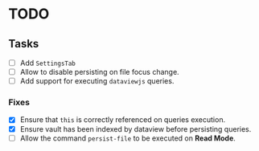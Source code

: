 # TODO

## Tasks

- [ ] Add `SettingsTab`
- [ ] Allow to disable persisting on file focus change.
- [ ] Add support for executing `dataviewjs` queries.

### Fixes

- [x] Ensure that `this` is correctly referenced on queries execution.
- [x] Ensure vault has been indexed by dataview before persisting queries.
- [ ] Allow the command `persist-file` to be executed on **Read Mode**.
